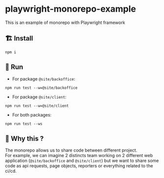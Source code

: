 # playwright-monorepo-example

This is an example of monorepo with Playwright framework

## 🏗️ Install
```
npm i
```

## 🚀 Run
- For package `@site/backoffice`:
```
npm run test --w=@site/backoffice
```

- For package `@site/client`:
```
npm run test --w=@site/client
```

- For both packages:
```
npm run test --ws
```

## 🤔 Why this ?
The monorepo allows us to share code between different project.  
For example, we can imagine 2 distincts team working on 2 different web application (`@site/backoffice` and `@site/client`) but we want to share some code as api requests, page objects, reporters or everything related to the ci/cd.

